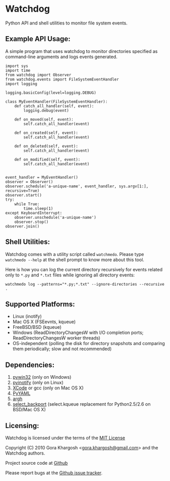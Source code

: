 Watchdog
========
Python API and shell utilities to monitor file system events.

Example API Usage:
------------------

A simple program that uses watchdog to monitor directories specified
as command-line arguments and logs events generated.

	import sys
	import time
	from watchdog import Observer
	from watchdog.events import FileSystemEventHandler
	import logging

	logging.basicConfig(level=logging.DEBUG)

	class MyEventHandler(FileSystemEventHandler):
	    def catch_all_handler(self, event):
	        logging.debug(event)

	    def on_moved(self, event):
	        self.catch_all_handler(event)

	    def on_created(self, event):
	        self.catch_all_handler(event)

	    def on_deleted(self, event):
	        self.catch_all_handler(event)

	    def on_modified(self, event):
	        self.catch_all_handler(event)


	event_handler = MyEventHandler()
	observer = Observer()
	observer.schedule('a-unique-name', event_handler, sys.argv[1:], recursive=True)
	observer.start()
	try:
	    while True:
	        time.sleep(1)
	except KeyboardInterrupt:
	    observer.unschedule('a-unique-name')
	    observer.stop()
	observer.join()


Shell Utilities:
----------------
Watchdog comes with a utility script called `watchmedo`.
Please type `watchmedo --help` at the shell prompt to
know more about this tool.

Here is how you can log the current directory recursively 
for events related only to `*.py` and `*.txt` files while 
ignoring all directory events:

	watchmedo log --patterns="*.py;*.txt" --ignore-directories --recursive .


Supported Platforms:
--------------------

* Linux (inotify)
* Mac OS X (FSEevnts, kqueue)
* FreeBSD/BSD (kqueue)
* Windows (ReadDirectoryChangesW with I/O completion ports; ReadDirectoryChangesW worker threads)
* OS-independent (polling the disk for directory snapshots and comparing them periodically; slow and not recommended)


Dependencies:
-------------
1. [pywin32](http://sourceforge.net/projects/pywin32/) (only on Windows)
2. [pyinotify](http://github.com/seb-m/pyinotify) (only on Linux)
3. [XCode](http://developer.apple.com/technologies/tools/xcode.html) or gcc (only on Mac OS X)
4. [PyYAML](http://www.pyyaml.org/)
5. [argh](http://pypi.python.org/pypi/argh)
6. [select_backport](http://pypi.python.org/pypi/select_backport/) (select.kqueue replacement for Python2.5/2.6 on BSD/Mac OS X)


Licensing:
----------
Watchdog is licensed under the terms of the
[MIT License](http://www.opensource.org/licenses/mit-license.html)

Copyright (C) 2010 Gora Khargosh &lt;[gora.khargosh@gmail.com](mailto:gora.khargosh@gmail.com)&gt; and the Watchdog authors.

Project source code at [Github](http://github.com/gorakhargosh/watchdog)

Please report bugs at the [Github issue tracker](http://github.com/gorakhargosh/watchdog/issues).
